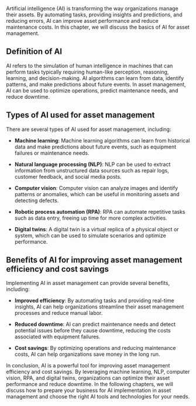 
Artificial intelligence (AI) is transforming the way organizations manage their assets. By automating tasks, providing insights and predictions, and reducing errors, AI can improve asset performance and reduce maintenance costs. In this chapter, we will discuss the basics of AI for asset management.

Definition of AI
----------------

AI refers to the simulation of human intelligence in machines that can perform tasks typically requiring human-like perception, reasoning, learning, and decision-making. AI algorithms can learn from data, identify patterns, and make predictions about future events. In asset management, AI can be used to optimize operations, predict maintenance needs, and reduce downtime.

Types of AI used for asset management
-------------------------------------

There are several types of AI used for asset management, including:

* **Machine learning**: Machine learning algorithms can learn from historical data and make predictions about future events, such as equipment failures or maintenance needs.

* **Natural language processing (NLP)**: NLP can be used to extract information from unstructured data sources such as repair logs, customer feedback, and social media posts.

* **Computer vision**: Computer vision can analyze images and identify patterns or anomalies, which can be useful in monitoring assets and detecting defects.

* **Robotic process automation (RPA)**: RPA can automate repetitive tasks such as data entry, freeing up time for more complex activities.

* **Digital twins**: A digital twin is a virtual replica of a physical object or system, which can be used to simulate scenarios and optimize performance.

Benefits of AI for improving asset management efficiency and cost savings
-------------------------------------------------------------------------

Implementing AI in asset management can provide several benefits, including:

* **Improved efficiency**: By automating tasks and providing real-time insights, AI can help organizations streamline their asset management processes and reduce manual labor.

* **Reduced downtime**: AI can predict maintenance needs and detect potential issues before they cause downtime, reducing the costs associated with equipment failures.

* **Cost savings**: By optimizing operations and reducing maintenance costs, AI can help organizations save money in the long run.

In conclusion, AI is a powerful tool for improving asset management efficiency and cost savings. By leveraging machine learning, NLP, computer vision, RPA, and digital twins, organizations can optimize their asset performance and reduce downtime. In the following chapters, we will discuss how to prepare your business for AI implementation in asset management and choose the right AI tools and technologies for your needs.
